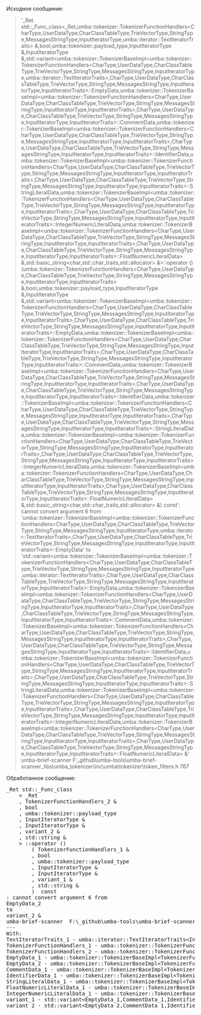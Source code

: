 
Исходное сообщение:

> '_Ret std::_Func_class<_Ret,umba::tokenizer::TokenizerFunctionHandlers<CharType,UserDataType,CharClassTableType,TrieVectorType,StringType,MessagesStringType,InputIteratorType,umba::iterator::TextIteratorTraits<InputIteratorType>> &,bool,umba::tokenizer::payload_type,InputIteratorType &,InputIteratorType &,std::variant<umba::tokenizer::TokenizerBaseImpl<umba::tokenizer::TokenizerFunctionHandlers<CharType,UserDataType,CharClassTableType,TrieVectorType,StringType,MessagesStringType,InputIteratorType,umba::iterator::TextIteratorTraits<InputIteratorType>>,CharType,UserDataType,CharClassTableType,TrieVectorType,StringType,MessagesStringType,InputIteratorType,InputIteratorTraits>::EmptyData,umba::tokenizer::TokenizerBaseImpl<umba::tokenizer::TokenizerFunctionHandlers<CharType,UserDataType,CharClassTableType,TrieVectorType,StringType,MessagesStringType,InputIteratorType,InputIteratorTraits>,CharType,UserDataType,CharClassTableType,TrieVectorType,StringType,MessagesStringType,InputIteratorType,InputIteratorTraits>::CommentData,umba::tokenizer::TokenizerBaseImpl<umba::tokenizer::TokenizerFunctionHandlers<CharType,UserDataType,CharClassTableType,TrieVectorType,StringType,MessagesStringType,InputIteratorType,InputIteratorTraits>,CharType,UserDataType,CharClassTableType,TrieVectorType,StringType,MessagesStringType,InputIteratorType,InputIteratorTraits>::IdentifierData,umba::tokenizer::TokenizerBaseImpl<umba::tokenizer::TokenizerFunctionHandlers<CharType,UserDataType,CharClassTableType,TrieVectorType,StringType,MessagesStringType,InputIteratorType,InputIteratorTraits>,CharType,UserDataType,CharClassTableType,TrieVectorType,StringType,MessagesStringType,InputIteratorType,InputIteratorTraits>::StringLiteralData,umba::tokenizer::TokenizerBaseImpl<umba::tokenizer::TokenizerFunctionHandlers<CharType,UserDataType,CharClassTableType,TrieVectorType,StringType,MessagesStringType,InputIteratorType,InputIteratorTraits>,CharType,UserDataType,CharClassTableType,TrieVectorType,StringType,MessagesStringType,InputIteratorType,InputIteratorTraits>::IntegerNumericLiteralData,umba::tokenizer::TokenizerBaseImpl<umba::tokenizer::TokenizerFunctionHandlers<CharType,UserDataType,CharClassTableType,TrieVectorType,StringType,MessagesStringType,InputIteratorType,InputIteratorTraits>,CharType,UserDataType,CharClassTableType,TrieVectorType,StringType,MessagesStringType,InputIteratorType,InputIteratorTraits>::FloatNumericLiteralData> &,std::basic_string<char,std::char_traits<char>,std::allocator<char>> &>::operator ()(umba::tokenizer::TokenizerFunctionHandlers<CharType,UserDataType,CharClassTableType,TrieVectorType,StringType,MessagesStringType,InputIteratorType,InputIteratorTraits> &,bool,umba::tokenizer::payload_type,InputIteratorType &,InputIteratorType &,std::variant<umba::tokenizer::TokenizerBaseImpl<umba::tokenizer::TokenizerFunctionHandlers<CharType,UserDataType,CharClassTableType,TrieVectorType,StringType,MessagesStringType,InputIteratorType,InputIteratorTraits>,CharType,UserDataType,CharClassTableType,TrieVectorType,StringType,MessagesStringType,InputIteratorType,InputIteratorTraits>::EmptyData,umba::tokenizer::TokenizerBaseImpl<umba::tokenizer::TokenizerFunctionHandlers<CharType,UserDataType,CharClassTableType,TrieVectorType,StringType,MessagesStringType,InputIteratorType,InputIteratorTraits>,CharType,UserDataType,CharClassTableType,TrieVectorType,StringType,MessagesStringType,InputIteratorType,InputIteratorTraits>::CommentData,umba::tokenizer::TokenizerBaseImpl<umba::tokenizer::TokenizerFunctionHandlers<CharType,UserDataType,CharClassTableType,TrieVectorType,StringType,MessagesStringType,InputIteratorType,InputIteratorTraits>,CharType,UserDataType,CharClassTableType,TrieVectorType,StringType,MessagesStringType,InputIteratorType,InputIteratorTraits>::IdentifierData,umba::tokenizer::TokenizerBaseImpl<umba::tokenizer::TokenizerFunctionHandlers<CharType,UserDataType,CharClassTableType,TrieVectorType,StringType,MessagesStringType,InputIteratorType,InputIteratorTraits>,CharType,UserDataType,CharClassTableType,TrieVectorType,StringType,MessagesStringType,InputIteratorType,InputIteratorTraits>::StringLiteralData,umba::tokenizer::TokenizerBaseImpl<umba::tokenizer::TokenizerFunctionHandlers<CharType,UserDataType,CharClassTableType,TrieVectorType,StringType,MessagesStringType,InputIteratorType,InputIteratorTraits>,CharType,UserDataType,CharClassTableType,TrieVectorType,StringType,MessagesStringType,InputIteratorType,InputIteratorTraits>::IntegerNumericLiteralData,umba::tokenizer::TokenizerBaseImpl<umba::tokenizer::TokenizerFunctionHandlers<CharType,UserDataType,CharClassTableType,TrieVectorType,StringType,MessagesStringType,InputIteratorType,InputIteratorTraits>,CharType,UserDataType,CharClassTableType,TrieVectorType,StringType,MessagesStringType,InputIteratorType,InputIteratorTraits>::FloatNumericLiteralData> &,std::basic_string<char,std::char_traits<char>,std::allocator<char>> &) const': cannot convert argument 6 from 'umba::tokenizer::TokenizerBaseImpl<umba::tokenizer::TokenizerFunctionHandlers<CharType,UserDataType,CharClassTableType,TrieVectorType,StringType,MessagesStringType,InputIteratorType,umba::iterator::TextIteratorTraits<InputIteratorType>>,CharType,UserDataType,CharClassTableType,TrieVectorType,StringType,MessagesStringType,InputIteratorType,InputIteratorTraits>::EmptyData' to 'std::variant<umba::tokenizer::TokenizerBaseImpl<umba::tokenizer::TokenizerFunctionHandlers<CharType,UserDataType,CharClassTableType,TrieVectorType,StringType,MessagesStringType,InputIteratorType,umba::iterator::TextIteratorTraits<InputIteratorType>>,CharType,UserDataType,CharClassTableType,TrieVectorType,StringType,MessagesStringType,InputIteratorType,InputIteratorTraits>::EmptyData,umba::tokenizer::TokenizerBaseImpl<umba::tokenizer::TokenizerFunctionHandlers<CharType,UserDataType,CharClassTableType,TrieVectorType,StringType,MessagesStringType,InputIteratorType,InputIteratorTraits>,CharType,UserDataType,CharClassTableType,TrieVectorType,StringType,MessagesStringType,InputIteratorType,InputIteratorTraits>::CommentData,umba::tokenizer::TokenizerBaseImpl<umba::tokenizer::TokenizerFunctionHandlers<CharType,UserDataType,CharClassTableType,TrieVectorType,StringType,MessagesStringType,InputIteratorType,InputIteratorTraits>,CharType,UserDataType,CharClassTableType,TrieVectorType,StringType,MessagesStringType,InputIteratorType,InputIteratorTraits>::IdentifierData,umba::tokenizer::TokenizerBaseImpl<umba::tokenizer::TokenizerFunctionHandlers<CharType,UserDataType,CharClassTableType,TrieVectorType,StringType,MessagesStringType,InputIteratorType,InputIteratorTraits>,CharType,UserDataType,CharClassTableType,TrieVectorType,StringType,MessagesStringType,InputIteratorType,InputIteratorTraits>::StringLiteralData,umba::tokenizer::TokenizerBaseImpl<umba::tokenizer::TokenizerFunctionHandlers<CharType,UserDataType,CharClassTableType,TrieVectorType,StringType,MessagesStringType,InputIteratorType,InputIteratorTraits>,CharType,UserDataType,CharClassTableType,TrieVectorType,StringType,MessagesStringType,InputIteratorType,InputIteratorTraits>::IntegerNumericLiteralData,umba::tokenizer::TokenizerBaseImpl<umba::tokenizer::TokenizerFunctionHandlers<CharType,UserDataType,CharClassTableType,TrieVectorType,StringType,MessagesStringType,InputIteratorType,InputIteratorTraits>,CharType,UserDataType,CharClassTableType,TrieVectorType,StringType,MessagesStringType,InputIteratorType,InputIteratorTraits>::FloatNumericLiteralData> &'	umba-brief-scanner	F:\_github\umba-tools\umba-brief-scanner\_libs\umba_tokenizer\inc\umba\tokenizer\token_filters.h	767

<!-- -->

Обработанное сообщение:

<pre>
_Ret std::_Func_class
    &lt; _Ret
    , TokenizerFunctionHandlers_2 &amp;
    , bool
    , umba::tokenizer::payload_type
    , InputIteratorType &amp;
    , InputIteratorType &amp;
    , variant_2 &amp;
    , std::string &amp;
    &gt; ::operator ()
        ( TokenizerFunctionHandlers_1 &amp;
        , bool
        , umba::tokenizer::payload_type
        , InputIteratorType &amp;
        , InputIteratorType &amp;
        , variant_1 &amp;
        , std::string &amp;
        )  const
: cannot convert argument 6 from
EmptyData_2
to
variant_2 &amp;
umba-brief-scanner	F:\_github\umba-tools\umba-brief-scanner\_libs\umba_tokenizer\inc\umba\tokenizer\token_filters.h	767
---
With:
TextIteratorTraits_1 - umba::iterator::TextIteratorTraits&lt;InputIteratorType&gt;
TokenizerFunctionHandlers_1 - umba::tokenizer::TokenizerFunctionHandlers&lt;CharType,UserDataType,CharClassTableType,TrieVectorType,StringType,MessagesStringType,InputIteratorType,InputIteratorTraits&gt;
TokenizerFunctionHandlers_2 - umba::tokenizer::TokenizerFunctionHandlers&lt;CharType,UserDataType,CharClassTableType,TrieVectorType,StringType,MessagesStringType,InputIteratorType,TextIteratorTraits_1&gt;
EmptyData_1 - umba::tokenizer::TokenizerBaseImpl&lt;TokenizerFunctionHandlers_1,CharType,UserDataType,CharClassTableType,TrieVectorType,StringType,MessagesStringType,InputIteratorType,InputIteratorTraits&gt;::EmptyData
EmptyData_2 - umba::tokenizer::TokenizerBaseImpl&lt;TokenizerFunctionHandlers_2,CharType,UserDataType,CharClassTableType,TrieVectorType,StringType,MessagesStringType,InputIteratorType,InputIteratorTraits&gt;::EmptyData
CommentData_1 - umba::tokenizer::TokenizerBaseImpl&lt;TokenizerFunctionHandlers_1,CharType,UserDataType,CharClassTableType,TrieVectorType,StringType,MessagesStringType,InputIteratorType,InputIteratorTraits&gt;::CommentData
IdentifierData_1 - umba::tokenizer::TokenizerBaseImpl&lt;TokenizerFunctionHandlers_1,CharType,UserDataType,CharClassTableType,TrieVectorType,StringType,MessagesStringType,InputIteratorType,InputIteratorTraits&gt;::IdentifierData
StringLiteralData_1 - umba::tokenizer::TokenizerBaseImpl&lt;TokenizerFunctionHandlers_1,CharType,UserDataType,CharClassTableType,TrieVectorType,StringType,MessagesStringType,InputIteratorType,InputIteratorTraits&gt;::StringLiteralData
FloatNumericLiteralData_1 - umba::tokenizer::TokenizerBaseImpl&lt;TokenizerFunctionHandlers_1,CharType,UserDataType,CharClassTableType,TrieVectorType,StringType,MessagesStringType,InputIteratorType,InputIteratorTraits&gt;::FloatNumericLiteralData
IntegerNumericLiteralData_1 - umba::tokenizer::TokenizerBaseImpl&lt;TokenizerFunctionHandlers_1,CharType,UserDataType,CharClassTableType,TrieVectorType,StringType,MessagesStringType,InputIteratorType,InputIteratorTraits&gt;::IntegerNumericLiteralData
variant_1 - std::variant&lt;EmptyData_1,CommentData_1,IdentifierData_1,StringLiteralData_1,IntegerNumericLiteralData_1,FloatNumericLiteralData_1&gt;
variant_2 - std::variant&lt;EmptyData_2,CommentData_1,IdentifierData_1,StringLiteralData_1,IntegerNumericLiteralData_1,FloatNumericLiteralData_1&gt;
</pre>

<!-- -->


